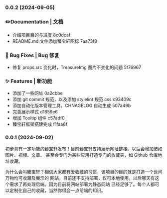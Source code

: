 ### 0.0.2 (2024-09-05)

### ✏️Documentation | 文档

- 介绍项目目的与进度 8c0dcaf
- README.md 文件添加臻宝轩图标 7aa73f8

### 🐛 Bug Fixes | Bug 修复

- 修复 props.src 变化时，TreasureImg 图片不变化的问题 5f76967

### ✨ Features | 新功能

- 添加了一些网址 0a2cbbe
- 添加 git commit 规范，以及添加 stylelint 规范 css c93409c
- 添加自动化版本管理工具，CHNAGELOG 自动生成 507a49b
- 完善展示样式 d1859e6
- 增加 Tooltip 组件 c57adf0
- 臻宝轩框架搭建完成 f1faa6f

### 0.0.1 (2024-09-02)

初步具有一定功能的臻宝轩发布！目前臻宝轩支持展示网址链接。以后会增加诸如图片、视频、文章、
甚至会专门为某些应用打造专门的收藏夹，如 Github 仓库地址收藏。

为什么会叫臻宝轩？相信大家都有爱收藏的习惯，该项目的目的就是打造一个世间万物均可收藏及展示的
网站，目前还不支持部署，仅可本地使用。以后哪天有这个需求了再处理后端。因为目前将网站部署为静态网站
已经足够了。每个人都可以定制化自己的收藏，当然你得会一点前端的知识。

